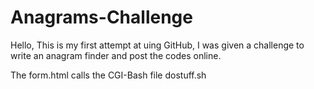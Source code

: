 # Anagrams-Challenge
Hello,
This is my first attempt at uing GitHub, I was given a challenge to write an anagram finder and post the codes online.  

The form.html calls the CGI-Bash file dostuff.sh
